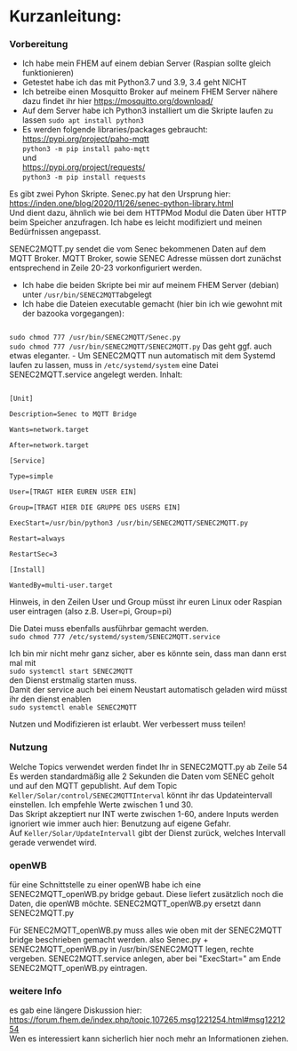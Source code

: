 
# Kurzanleitung:

### Vorbereitung
- Ich habe mein FHEM auf einem debian Server (Raspian sollte gleich funktionieren)
- Getestet habe ich das mit Python3.7 und 3.9, 3.4 geht NICHT
- Ich betreibe einen Mosquitto Broker auf meinem FHEM Server nähere dazu findet ihr hier
https://mosquitto.org/download/
- Auf dem Server habe ich Python3 installiert um die Skripte laufen zu lassen
<code>sudo apt install python3</code>
- Es werden folgende libraries/packages gebraucht:   
https://pypi.org/project/paho-mqtt  
<code>python3 -m pip install paho-mqtt</code>  
und  
https://pypi.org/project/requests/  
<code>python3 -m pip install requests</code>


Es gibt zwei Pyhon Skripte.
Senec.py hat den Ursprung hier:  
https://inden.one/blog/2020/11/26/senec-python-library.html  
Und dient dazu, ähnlich wie bei dem HTTPMod Modul die Daten über HTTP beim Speicher anzufragen. Ich habe es leicht modifiziert und meinen Bedürfnissen angepasst.


SENEC2MQTT.py sendet die vom Senec bekommenen Daten auf dem MQTT Broker.
MQTT Broker, sowie SENEC Adresse müssen dort zunächst entsprechend in Zeile 20-23 vorkonfiguriert werden.


- Ich habe die beiden Skripte bei mir auf meinem FHEM Server (debian) unter <code>/usr/bin/SENEC2MQTT</code>abgelegt
- Ich habe die Dateien executable gemacht (hier bin ich wie gewohnt mit der bazooka vorgegangen):   
<code>
sudo chmod 777 /usr/bin/SENEC2MQTT/Senec.py  
sudo chmod 777 /usr/bin/SENEC2MQTT/SENEC2MQTT.py</code>  
Das geht ggf. auch etwas eleganter.
- Um SENEC2MQTT nun automatisch mit dem Systemd laufen zu lassen, muss in <code>/etc/systemd/system</code> eine Datei SENEC2MQTT.service angelegt werden.   
Inhalt:<br />
<code><br />
[Unit]<br />  
Description=Senec to MQTT Bridge<br />
Wants=network.target<br />
After=network.target<br />
[Service]<br />
Type=simple<br />
User=[TRAGT HIER EUREN USER EIN]<br />
Group=[TRAGT HIER DIE GRUPPE DES USERS EIN]<br />
ExecStart=/usr/bin/python3 /usr/bin/SENEC2MQTT/SENEC2MQTT.py<br />
Restart=always<br />
RestartSec=3<br />
[Install]<br />
WantedBy=multi-user.target</code><br />

Hinweis, in den Zeilen User und Group müsst ihr euren Linux oder Raspian user eintragen (also z.B. User=pi, Group=pi)

Die Datei muss ebenfalls ausführbar gemacht werden.  
<code>sudo chmod 777 /etc/systemd/system/SENEC2MQTT.service</code>

Ich bin mir nicht mehr ganz sicher, aber es könnte sein, dass man dann erst mal mit  
<code>sudo systemctl start SENEC2MQTT</code>  
den Dienst erstmalig starten muss.  
Damit der service auch bei einem Neustart automatisch geladen wird müsst ihr den dienst enablen  
<code>sudo systemctl enable SENEC2MQTT</code>

Nutzen und Modifizieren ist erlaubt. Wer verbessert muss teilen! 


### Nutzung
Welche Topics verwendet werden findet Ihr in SENEC2MQTT.py ab Zeile 54  
Es werden standardmäßig alle 2 Sekunden die Daten vom SENEC geholt und auf den MQTT gepublisht.
Auf dem Topic <code>Keller/Solar/control/SENEC2MQTTInterval</code> könnt ihr das Updateintervall einstellen.
Ich empfehle Werte zwischen 1 und 30.  
Das Skript akzeptiert nur INT werte zwischen 1-60, andere Inputs werden ignoriert 
wie immer auch hier: Benutzung auf eigene Gefahr.  
Auf <code>Keller/Solar/UpdateIntervall</code> gibt der Dienst zurück, welches Intervall gerade verwendet wird.

### openWB
für eine Schnittstelle zu einer openWB habe ich eine SENEC2MQTT_openWB.py bridge gebaut. Diese liefert zusätzlich noch die Daten, die openWB möchte. 
SENEC2MQTT_openWB.py ersetzt dann SENEC2MQTT.py

Für SENEC2MQTT_openWB.py muss alles wie oben mit der SENEC2MQTT bridge beschrieben gemacht werden. also Senec.py + SENEC2MQTT_openWB.py in /usr/bin/SENEC2MQTT legen, rechte vergeben. SENEC2MQTT.service anlegen, aber bei "ExecStart=" am Ende SENEC2MQTT_openWB.py eintragen. 

### weitere Info
es gab eine längere Diskussion hier:  
https://forum.fhem.de/index.php/topic,107265.msg1221254.html#msg1221254  
Wen es interessiert kann sicherlich hier noch mehr an Informationen ziehen.
